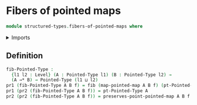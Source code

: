 # Fibers of pointed maps

```agda
module structured-types.fibers-of-pointed-maps where
```

<details><summary>Imports</summary>

```agda
open import foundation.dependent-pair-types
open import foundation.fibers-of-maps
open import foundation.universe-levels

open import structured-types.pointed-maps
open import structured-types.pointed-types
```

</details>

## Definition

```agda
fib-Pointed-Type :
  {l1 l2 : Level} (A : Pointed-Type l1) (B : Pointed-Type l2) →
  (A →* B) → Pointed-Type (l1 ⊔ l2)
pr1 (fib-Pointed-Type A B f) = fib (map-pointed-map A B f) (pt-Pointed-Type B)
pr1 (pr2 (fib-Pointed-Type A B f)) = pt-Pointed-Type A
pr2 (pr2 (fib-Pointed-Type A B f)) = preserves-point-pointed-map A B f
```
